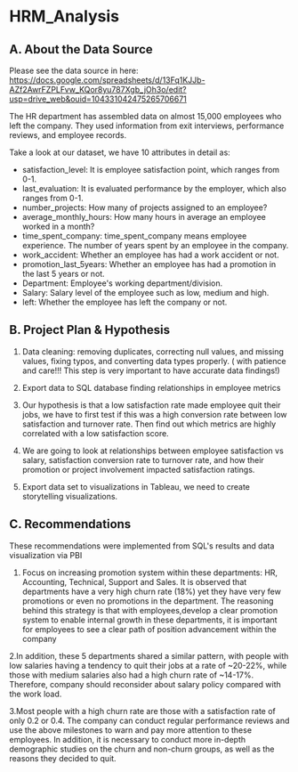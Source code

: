 # HRM_Analysis
## A. About the Data Source
Please see the data source in here: 
https://docs.google.com/spreadsheets/d/13Fq1KJJb-AZf2AwrFZPLFvw_KQor8yu787Xgb_jOh3o/edit?usp=drive_web&ouid=104331042475265706671

The HR department has assembled data on almost 15,000 employees who left the company. They used information from exit interviews, performance reviews, and employee records.

Take a look at our dataset, we have 10 attributes in detail as:

- satisfaction_level: It is employee satisfaction point, which ranges from 0-1.
- last_evaluation: It is evaluated performance by the employer, which also ranges from 0-1.
- number_projects: How many of projects assigned to an employee?
- average_monthly_hours: How many hours in average an employee worked in a month?
- time_spent_company: time_spent_company means employee experience. The number of years spent by an employee in the company.
- work_accident: Whether an employee has had a work accident or not.
- promotion_last_5years: Whether an employee has had a promotion in the last 5 years or not.
- Department: Employee's working department/division.
- Salary: Salary level of the employee such as low, medium and high.
- left: Whether the employee has left the company or not.

## B. Project Plan & Hypothesis
1. Data cleaning: removing duplicates, correcting null values, and missing values, fixing typos, and converting data types properly. ( with patience and care!!! This step is very important to have accurate data findings!)

2. Export data to SQL database finding relationships in employee metrics

3. Our hypothesis is that a low satisfaction rate made employee quit their jobs, we have to first test if this was a high conversion rate between low satisfaction and turnover rate. Then find out which metrics are highly correlated with a low satisfaction score.

4. We are going to look at relationships between employee satisfaction vs salary, satisfaction conversion rate to turnover rate, and how their promotion or project involvement impacted satisfaction ratings.

5. Export data set to visualizations in Tableau, we need to create storytelling visualizations.

## C. Recommendations
These recommendations were implemented from SQL's results and data visualization via PBI
1. Focus on increasing promotion system  within these departments: HR, Accounting, Technical, Support and Sales. It is observed that  departments have a very high churn rate (18%) yet they have very few promotions or even no promotions in the department. The reasoning behind this strategy is that with employees,develop a clear promotion system to enable internal growth in these departments, it is important for employees to see a clear path of position advancement within the company

2.In addition, these 5 departments shared a similar pattern, with people with low salaries having a tendency to quit their jobs at a rate of ~20-22%, while those with medium salaries also had a high churn rate of ~14-17%. Therefore, company should reconsider about salary policy compared with the work load.

3.Most people with a high churn rate are those with a satisfaction rate of only 0.2 or 0.4. The company can conduct regular performance reviews and use the above milestones to warn and pay more attention to these employees. In addition, it is necessary to conduct more in-depth demographic studies on the churn and non-churn groups, as well as the reasons they decided to quit.
